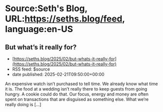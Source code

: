 # Source:Seth's Blog, URL:https://seths.blog/feed, language:en-US

## But what’s it really for?
 - [https://seths.blog/2025/02/but-whats-it-really-for](https://seths.blog/2025/02/but-whats-it-really-for)
 - RSS feed: $source
 - date published: 2025-02-21T09:50:00+00:00

An expensive watch isn&#8217;t purchased to tell time. We already know what time it is. The food at a wedding isn&#8217;t really there to keep guests from going hungry. A cookie could do that. Our focus, energy and money are often spent on transactions that are disguised as something else. What we&#8217;re really doing is [&#8230;]

